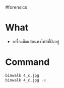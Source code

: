#forensics 
# What
- เครื่องมือแสกนหาไฟล์ที่ฝังอยู่
# Command
```bash
binwalk 4_c.jpg
binwalk 4_c.jpg -e
```